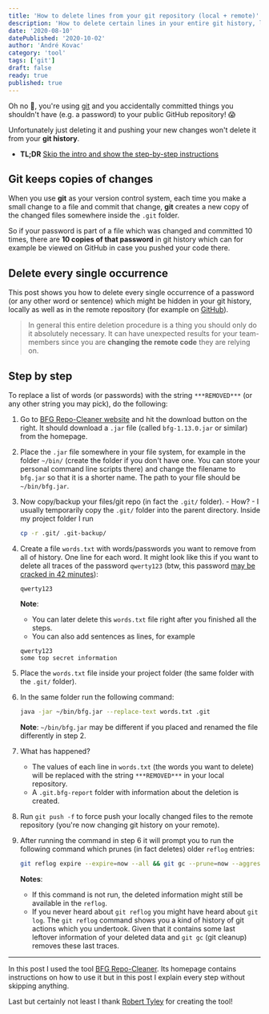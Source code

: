 ```yaml
---
title: 'How to delete lines from your git repository (local + remote)'
description: 'How to delete certain lines in your entire git history, locally and remote. This article describes how to use the BFG Repo-Cleaner.'
date: '2020-08-10'
datePublished: '2020-10-02'
author: 'André Kovac'
category: 'tool'
tags: ['git']
draft: false
ready: true
published: true
---
```


Oh no 🙈, you're using [git](https://git-scm.com/) and you accidentally committed things you shouldn't have (e.g. a password) to your public GitHub repository! 😱

Unfortunately just deleting it and pushing your new changes won't delete it from your **git history**.

- **TL;DR** [Skip the intro and show the step-by-step instructions](#step-by-step)

## Git keeps copies of changes

When you use **git** as your version control system, each time you make a small change to a file and commit that change, **git** creates a new copy of the changed files somewhere inside the `.git` folder.

So if your password is part of a file which was changed and committed 10 times, there are **10 copies of that password** in git history which can for example be viewed on GitHub in case you pushed your code there.

## Delete every single occurrence

This post shows you how to delete every single occurrence of a password (or any other word or sentence) which might be hidden in your git history, locally as well as in the remote repository (for example on [GitHub](https://github.com/)).

> In general this entire deletion procedure is a thing you should only do it absolutely necessary. It can have unexpected results for your team-members since you are **changing the remote code** they are relying on.

## Step by step

To replace a list of words (or passwords) with the string `***REMOVED***` (or any other string you may pick), do the following:

1.  Go to [BFG Repo-Cleaner website](https://rtyley.github.io/bfg-repo-cleaner/) and hit the download button on the right. It should download a `.jar` file (called `bfg-1.13.0.jar` or similar) from the homepage.
2.  Place the `.jar` file somewhere in your file system, for example in the folder `~/bin/` (create the folder if you don't have one. You can store your personal command line scripts there) and change the filename to `bfg.jar` so that it is a shorter name. The path to your file should be `~/bin/bfg.jar`.
3.  Now copy/backup your files/git repo (in fact the `.git/` folder). - How? - I usually temporarily copy the `.git/` folder into the parent directory. Inside my project folder I run

    ```bash
    cp -r .git/ .git-backup/
    ```

4.  Create a file `words.txt` with words/passwords you want to remove from all of history. One line for each word. It might look like this if you want to delete all traces of the password `qwerty123` (btw, this password [may be cracked in 42 minutes](https://howsecureismypassword.net/)):

    ```java:title=words.text
    qwerty123
    ```

    **Note**:

    - You can later delete this `words.txt` file right after you finished all the steps.
    - You can also add sentences as lines, for example

    ```java:title=words.text
    qwerty123
    some top secret information
    ```

5.  Place the `words.txt` file inside your project folder (the same folder with the `.git/` folder).
6.  In the same folder run the following command:

    ```bash
    java -jar ~/bin/bfg.jar --replace-text words.txt .git
    ```

    **Note**: `~/bin/bfg.jar` may be different if you placed and renamed the file differently in step 2.

7.  What has happened?

    - The values of each line in `words.txt` (the words you want to delete) will be replaced with the string `***REMOVED***` in your local repository.
    - A `.git.bfg-report` folder with information about the deletion is created.

8.  Run `git push -f` to force push your locally changed files to the remote repository (you're now changing git history on your remote).
9.  After running the command in step 6 it will prompt you to run the following command which prunes (in fact deletes) older `reflog` entries:

    ```bash
    git reflog expire --expire=now --all && git gc --prune=now --aggressive
    ```

    **Notes**:

    - If this command is not run, the deleted information might still be available in the `reflog`.
    - If you never heard about `git reflog` you might have heard about `git log`. The `git reflog` command shows you a kind of history of git actions which you undertook. Given that it contains some last leftover information of your deleted data and `git gc` (git cleanup) removes these last traces.

---

In this post I used the tool [BFG Repo-Cleaner](https://rtyley.github.io/bfg-repo-cleaner/). Its homepage contains instructions on how to use it but in this post I explain every step without skipping anything.

Last but certainly not least I thank [Robert Tyley](https://github.com/rtyley) for creating the tool!
